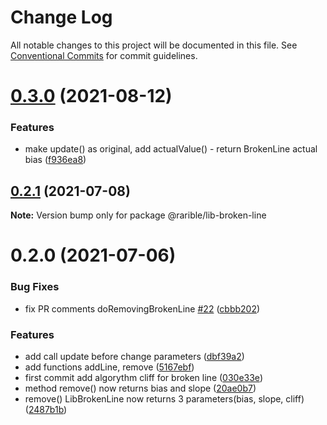# Change Log

All notable changes to this project will be documented in this file.
See [Conventional Commits](https://conventionalcommits.org) for commit guidelines.

# [0.3.0](https://github.com/rariblecom/protocol-contracts/compare/@rarible/lib-broken-line@0.2.1...@rarible/lib-broken-line@0.3.0) (2021-08-12)


### Features

* make update() as original, add actualValue() - return BrokenLine actual bias ([f936ea8](https://github.com/rariblecom/protocol-contracts/commit/f936ea891f21c09f0bf2beee5eada07e2fa6fa8a))





## [0.2.1](https://github.com/rariblecom/protocol-contracts/compare/@rarible/lib-broken-line@0.2.0...@rarible/lib-broken-line@0.2.1) (2021-07-08)

**Note:** Version bump only for package @rarible/lib-broken-line





# 0.2.0 (2021-07-06)


### Bug Fixes

* fix PR comments doRemovingBrokenLine [#22](https://github.com/rariblecom/protocol-contracts/issues/22) ([cbbb202](https://github.com/rariblecom/protocol-contracts/commit/cbbb202e659160d1137d92b237fd2e740e01029a))


### Features

* add call update before change parameters ([dbf39a2](https://github.com/rariblecom/protocol-contracts/commit/dbf39a22e1d01258d1587a2ee3a83711ad008322))
* add functions addLine, remove ([5167ebf](https://github.com/rariblecom/protocol-contracts/commit/5167ebf081da96b4e40f6853f728e1e4a5b4db59))
* first commit add algorythm cliff for broken line ([030e33e](https://github.com/rariblecom/protocol-contracts/commit/030e33e6b36b5227e65b17b6d376023c0f9f98c0))
* method remove() now returns bias and slope ([20ae0b7](https://github.com/rariblecom/protocol-contracts/commit/20ae0b74dd799387bb4d6a242965263d45da2b4e))
* remove() LibBrokenLine now returns 3 parameters(bias, slope, cliff) ([2487b1b](https://github.com/rariblecom/protocol-contracts/commit/2487b1bd4de9d783a9f6b523317326e042dadc26))
